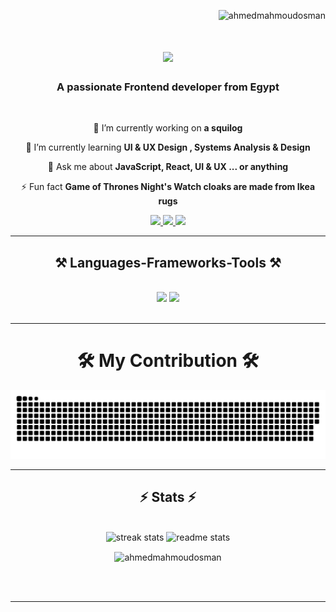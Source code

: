 <p align="right"> <img src="https://komarev.com/ghpvc/?username=ahmedmahmoudosman&label=Profile%20views&color=0e75b6&style=flat" alt="ahmedmahmoudosman" /> </p>

<h1 align="center">
    <img src="https://readme-typing-svg.herokuapp.com/?font=Righteous&size=35&center=true&vCenter=true&width=500&height=70&duration=4000&lines=Hi+There!+👋;+I'm+Ahmed+Mahmoud!;" />
</h1>

<h3 align="center">A passionate Frontend developer from Egypt</h3>

<br/>

<div align="center">
 
 🔭 I’m currently working on **a squilog**
 
 🌱 I’m currently learning **UI & UX Design , Systems Analysis & Design**

💬 Ask me about **JavaScript, React, UI & UX ... or anything**

⚡ Fun fact **Game of Thrones Night's Watch cloaks are made from Ikea rugs**

 </div>
 
<div align="center"> 
  <a href="mailto:ahmedmahmpudhussien393@gmail.com">
    <img src="https://img.shields.io/badge/Gmail-333333?style=for-the-badge&logo=gmail&logoColor=red" />
  </a>
  <a href="www.linkedin.com/in/ahmed-mahmoud-osman" target="_blank">  
    <img src="https://img.shields.io/badge/LinkedIn-0077B5?style=for-the-badge&logo=linkedin&logoColor=white" target="_blank" />
  </a>
  <a href="https://salesp07.github.i" target="_blank">
     <img src="https://img.shields.io/badge/Portfolio-FF5722?style=for-the-badge&logo=todoist&logoColor=white" target="_blank" /> <!-- sqlite, safari, google-chrome are other good icon options -->
  </a>
</div>

 <hr/>
 
<h2 align="center">⚒️ Languages-Frameworks-Tools ⚒️</h2>
<br/>
<div align="center">
    <img src="https://skillicons.dev/icons?i=react,bootstrap,mui,html,css,vscode,github,figma,tailwind,git,xd" />
    <img src="https://skillicons.dev/icons?i=javascript,typescript,firebase,nextjs,notion,npm,vscode,webstorm,vite" /><br>
</div>

<br/>
<hr/>

<div align=center>

<h1> 🛠️ My Contribution 🛠️</h1>

![snake gif](https://github.com/AhmedMahmoudOsman/AhmedMahmoudOsman/blob/output/github-snake-dark.svg)
    
</div>



<hr/>





<h2 align="center">⚡ Stats ⚡</h2>
<br>
<div align=center>
  <img width=390 src="https://github-readme-streak-stats-salesp07.vercel.app/?user=ahmedmahmoudosman&count_private=true&theme=react&border_radius=10" alt="streak stats"/>
  <img width=390 src="https://github-readme-stats-salesp07.vercel.app/api?username=ahmedmahmoudosman&count_private=true&show_icons=true&theme=react&rank_icon=github&border_radius=10" alt="readme stats" />
  <br/>


  <p><img align="center"  width=325 src="https://github-readme-stats.vercel.app/api/top-langs?username=ahmedmahmoudosman&show_icons=true&locale=en&layout=compact&theme=react&border_radius=10&size_weight=0.5&count_weight=0.5&exclude_repo=github-readme-stats" alt="ahmedmahmoudosman" /></p>

  
</div>

<br/><br/>

<hr/>

<br/>
